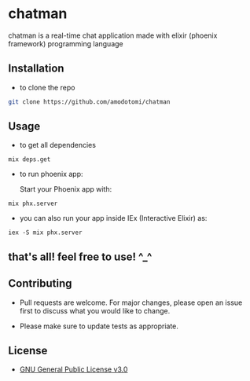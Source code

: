 # chatman

chatman is a real-time chat application made with elixir (phoenix framework) programming language

## Installation

- to clone the repo

```bash
git clone https://github.com/amodotomi/chatman
```

## Usage
- to get all dependencies
```
mix deps.get
```
- to run phoenix app:

  Start your Phoenix app with:
```
mix phx.server
```
- you can also run your app inside IEx (Interactive Elixir) as:
```
iex -S mix phx.server
```

## that's all! feel free to use! ^_^
## Contributing

- Pull requests are welcome. For major changes, please open an issue first
to discuss what you would like to change.

- Please make sure to update tests as appropriate.

## License

- [GNU General Public License v3.0](https://choosealicense.com/licenses/gpl-3.0/)
